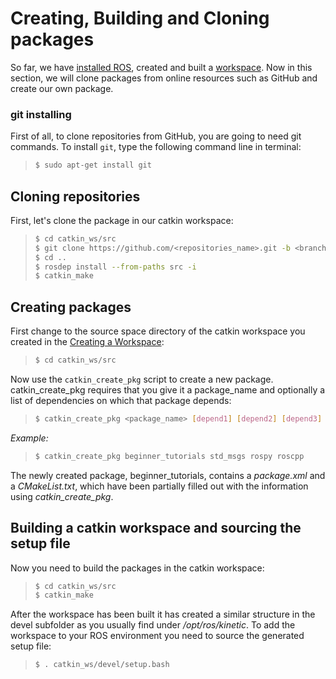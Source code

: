 # Creating, Building and Cloning packages

So far, we have [installed ROS](https://github.com/dcallega/ROS_Batbold_experience/tree/master/Installation), created and built a [workspace](https://github.com/dcallega/ROS_Batbold_experience/tree/master/workspace). Now in this section, we will clone packages from online resources such as GitHub and create our own package. 

### git installing

First of all, to clone repositories from GitHub, you are going to need git commands. To install `git`, type the following command line in terminal: 
>```sh 
>$ sudo apt-get install git
>```
## Cloning repositories

First, let's clone the package in our catkin workspace:
>```sh 
>$ cd catkin_ws/src
>$ git clone https://github.com/<repositories_name>.git -b <branch_name>-devel
>$ cd ..
>$ rosdep install --from-paths src -i
>$ catkin_make
>```

## Creating packages

First change to the source space directory of the catkin workspace you created in the [Creating a Workspace](https://github.com/dcallega/ROS_Batbold_experience/tree/master/workspace): 
>```sh 
>$ cd catkin_ws/src
>```
Now use the `catkin_create_pkg` script to create a new package. catkin_create_pkg requires that you give it a package_name and optionally a list of dependencies on which that package depends: 
>```sh 
>$ catkin_create_pkg <package_name> [depend1] [depend2] [depend3]
>```

*Example:*

>```sh 
>$ catkin_create_pkg beginner_tutorials std_msgs rospy roscpp
>```
The newly created package, beginner_tutorials, contains a *package.xml* and a *CMakeList.txt*, which have been partially filled out with the information using *catkin_create_pkg*.

## Building a catkin workspace and sourcing the setup file

Now you need to build the packages in the catkin workspace: 

>```sh 
>$ cd catkin_ws/src
>$ catkin_make
>```

After the workspace has been built it has created a similar structure in the devel subfolder as you usually find under */opt/ros/kinetic*. 
To add the workspace to your ROS environment you need to source the generated setup file:
>```sh
>$ . catkin_ws/devel/setup.bash
>```
